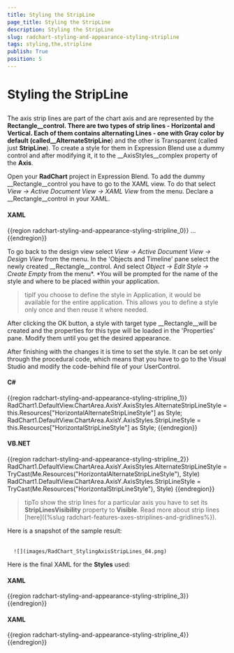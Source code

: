 ```yaml
---
title: Styling the StripLine
page_title: Styling the StripLine
description: Styling the StripLine
slug: radchart-styling-and-appearance-styling-stripline
tags: styling,the,stripline
publish: True
position: 5
---
```


# Styling the StripLine



## 

The axis strip lines are part of the chart axis and are represented by the __Rectangle__control. There are two types of strip lines - Horizontal and Vertical. Each of them contains alternating Lines - one with Gray color by default (called__AlternateStripLine__) and the other is Transparent (called just __StripLine__).
To create a style for them in Expression Blend use a dummy control and after modifying it, 
 it to the __AxisStyles__complex property of the __Axis__.

Open your __RadChart__ project in Expression Blend. To add the dummy __Rectangle__control you have to go to the XAML view. To do that select *View -> Active Document View -> XAML View* from the menu. Declare a __Rectangle__control in your XAML.

#### __XAML__

{{region radchart-styling-and-appearance-styling-stripline_0}}
	<Grid x:Name="LayoutRoot"
	      Background="White">
	    ...
	    <Rectangle/>
	</Grid>
	{{endregion}}



To go back to the design view select *View -> Active Document View -> Design View* from the menu. In the 'Objects and Timeline' pane select the newly created __Rectangle__control. And select *Object -> Edit Style -> Create Empty* from the menu*. *You will be prompted for the name of the style and where to be placed within your application.

>tipIf you choose to define the style in Application, it would be available for the entire application. This allows you to define a style only once and then reuse it where needed.

After clicking the OK button, a style with target type __Rectangle__will be created and the properties for this type will be loaded in the 'Properties' pane. Modify them until you get the desired appearance.

After finishing with the changes it is time to set the style. It can be set only through the procedural code, which means that you have to go to the Visual Studio and modify the code-behind file of your UserControl.

#### __C#__

{{region radchart-styling-and-appearance-styling-stripline_1}}
	RadChart1.DefaultView.ChartArea.AxisY.AxisStyles.AlternateStripLineStyle = this.Resources["HorizontalAlternateStripLineStyle"] as Style;
	RadChart1.DefaultView.ChartArea.AxisY.AxisStyles.StripLineStyle = this.Resources["HorizontalStripLineStyle"] as Style;
	{{endregion}}



#### __VB.NET__

{{region radchart-styling-and-appearance-styling-stripline_2}}
	RadChart1.DefaultView.ChartArea.AxisY.AxisStyles.AlternateStripLineStyle = TryCast(Me.Resources("HorizontalAlternateStripLineStyle"), Style)
	RadChart1.DefaultView.ChartArea.AxisY.AxisStyles.StripLineStyle = TryCast(Me.Resources("HorizontalStripLineStyle"), Style)
	{{endregion}}



>tipTo show the strip lines for a particular axis you have to set its __StripLinesVisibility__ property to __Visible__. Read more about strip lines [here]({%slug radchart-features-axes-striplines-and-gridlines%}).

Here is a snapshot of the sample result:




         
      ![](images/RadChart_StylingAxisStripLines_04.png)

Here is the final XAML for the __Styles__ used:

#### __XAML__

{{region radchart-styling-and-appearance-styling-stripline_3}}
	<Style x:Key="HorizontalAlternateStripLineStyle" TargetType="Rectangle" >
	   <Setter Property="Fill">
	     <Setter.Value>
	      <LinearGradientBrush EndPoint="1,0"
	                  StartPoint="0,1"
	                  SpreadMethod="Pad">
	          <GradientStop Color="Black"
	               Offset="0" />
	          <GradientStop Color="#FF00B4FF"
	               Offset="1" />
	      </LinearGradientBrush>
	     </Setter.Value>
	   </Setter>
	</Style>
	{{endregion}}



#### __XAML__

{{region radchart-styling-and-appearance-styling-stripline_4}}
	<Style x:Key="HorizontalStripLineStyle" TargetType="Rectangle" >
	    <Setter Property="Fill" Value="LightGray" />
	</Style>
	{{endregion}}



